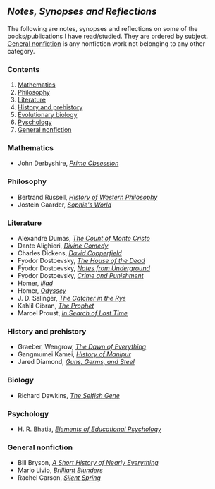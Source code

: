 ## _Notes, Synopses and Reflections_

The following are notes, synopses and reflections on some of the books/publications I have read/studied. They are ordered by subject. [General nonfiction](#general-nonfiction) is any nonfiction work not belonging to any other category.

### Contents

1. [Mathematics](#mathematics)
2. [Philosophy](#philosophy)
3. [Literature](#literature)
4. [History and prehistory](#history-and-prehistory)
5. [Evolutionary biology](#biology)
6. [Pyschology](#psychology)
7. [General nonfiction](#general-nonfiction)

### Mathematics

- John Derbyshire, [_Prime Obsession_](general-nonfiction/derbyshire-prime-obsession.pdf)

### Philosophy

- Bertrand Russell, [_History of Western Philosophy_](philosophy/russell-western-philosophy.md)
- Jostein Gaarder, [_Sophie's World_](philosophy/gaarder-sophies-world.md)

### Literature

- Alexandre Dumas, [_The Count of Monte Cristo_](classics/dumas-monte-cristo.pdf)
- Dante Alighieri, [_Divine Comedy_](classics/dante-alighieri-commedia.md)
- Charles Dickens, [_David Copperfield_](classics/dickens-david-copperfield.md)
- Fyodor Dostoevsky, [_The House of the Dead_](classics/dostoevsky-dead-house.md)
- Fyodor Dostoevsky, [_Notes from Underground_](classics/dostoevsky-underground.md)
- Fyodor Dostoevsky, [_Crime and Punishment_](classics/dostoevsky-c&p.md)
- Homer, [_Iliad_](classics/homer-iliad.md)
- Homer, [_Odyssey_](classics/homer-odyssey.md)
- J. D. Salinger, [_The Catcher in the Rye_](classics/salinger-catcher.md)
- Kahlil Gibran, [_The Prophet_](classics/kahlil-gibran-prophet.md)
- Marcel Proust, [_In Search of Lost Time_](classics/proust.md)

### History and prehistory

- Graeber, Wengrow, [_The Dawn of Everything_](general-nonfiction/graeber-wengrow-the-dawn.md)
- Gangmumei Kamei, [_History of Manipur_](history/gangmumei-kamei-hom.md)
- Jared Diamond, [_Guns, Germs, and Steel_](general-nonfiction/jared-diamond-ggs.pdf)

### Biology

- Richard Dawkins, [_The Selfish Gene_](general-nonfiction/dawkins-selfish-gene.md)

### Psychology

- H. R. Bhatia, [_Elements of Educational Psychology_](general-nonfiction/bhatia-educational-psychology.md)

### General nonfiction

- Bill Bryson, [_A Short History of Nearly Everything_](general-nonfiction/bill-bryson-ashone.md)
- Mario Livio, [_Brilliant Blunders_](general-nonfiction/livio-blunders.md)
- Rachel Carson, [_Silent Spring_](general-nonfiction/carson-silent-spring.md)
